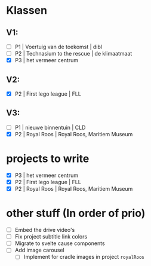 # Klassen
## V1:                              
- [ ] P1 | Voertuig van de toekomst | dibl
- [ ] P2 | Technasium to the rescue | de klimaatmaat
- [x] P3 | het vermeer centrum

## V2:
- [x] P2 | First lego league | FLL

## V3:
- [ ] P1 | nieuwe binnentuin | CLD
- [x] P2 | Royal Roos | Royal Roos, Maritiem Museum

# projects to write
- [x] P3 | het vermeer centrum
- [x] P2 | First lego league | FLL
- [x] P2 | Royal Roos | Royal Roos, Maritiem Museum

# other stuff (In order of prio)
- [ ] Embed the drive video's
- [ ] Fix project subtitle link colors
- [ ] Migrate to svelte cause components
- [ ] Add image carousel
  - [ ] Implement for cradle images in project `royalRoos`